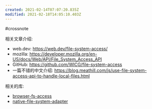 ```yaml
---
created: 2021-02-14T07:07:20.835Z
modified: 2021-02-18T14:05:10.403Z
---
```

#crossnote

相关文章介绍:  

* web.dev: https://web.dev/file-system-access/
* mozilla: https://developer.mozilla.org/en-US/docs/Web/API/File_System_Access_API
* GitHub: https://github.com/WICG/file-system-access
* 一篇不错的中文介绍: https://blog.meathill.com/js/use-file-system-access-api-to-handle-local-files.html

相关的库:
    
   * [browser-fs-access](https://github.com/GoogleChromeLabs/browser-fs-access)
   * [native-file-system-adapter](https://github.com/jimmywarting/native-file-system-adapter/)
    
    